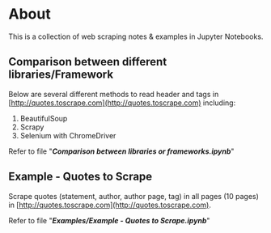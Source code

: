 # About
This is a collection of web scraping notes & examples in Jupyter Notebooks.

## Comparison between different libraries/Framework
Below are several different methods to read header and tags in [http://quotes.toscrape.com](http://quotes.toscrape.com) including:
1. BeautifulSoup
2. Scrapy
3. Selenium with ChromeDriver

Refer to file "**_Comparison between libraries or frameworks.ipynb_**"

## Example - Quotes to Scrape
Scrape quotes (statement, author, author page, tag) in all pages (10 pages) in [http://quotes.toscrape.com](http://quotes.toscrape.com).

Refer to file "**_Examples/Example - Quotes to Scrape.ipynb_**"
